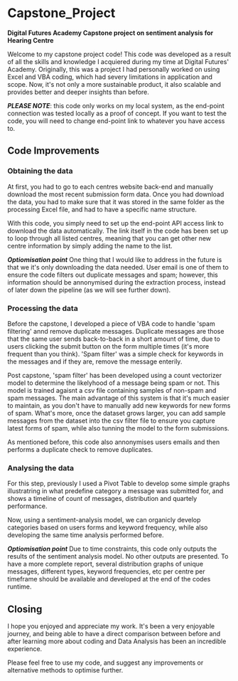 # Capstone_Project
 **Digital Futures Academy Capstone project on sentiment analysis for Hearing Centre**

Welcome to my capstone project code! This code was developed as a result of all the skills and knowledge I acquiered during my time at Digital Futures' Academy. Originally, this was a project I had personally worked on using Excel and VBA coding, which had severy limitations in application and scope. Now, it's not only a more sustainable product, it also scalable and provides better and deeper insights than before.

***PLEASE NOTE***: this code only works on my local system, as the end-point connection was tested locally as a proof of concept. If you want to test the code, you will need to change end-point link to whatever you have access to.

## Code Improvements

### Obtaining the data
At first, you had to go to each centres website back-end and manually download the most recent submission form data. Once you had download the data, you had to make sure that it was stored in the same folder as the processing Excel file, and had to have a specific name structure.

With this code, you simply need to set up the end-point API access link to download the data automatically. The link itself in the code has been set up to loop through all listed centres, meaning that you can get other new centre information by simply adding the name to the list.

***Optiomisation point*** One thing that I would like to address in the future is that we it's only downloading the data needed. User email is one of them to ensure the code filters out duplicate messages and spam; however, this information should be annonymised during the extraction process, instead of later down the pipeline (as we will see further down).

### Processing the data
Before the capstone, I developed a piece of VBA code to handle 'spam filtering' annd remove duplicate messages. Duplicate messages are those that the same user sends back-to-back in a short amount of time, due to users clicking the submit button on the form multiple times (it's more frequent than you think). 'Spam filter' was a simple check for keywords in the messages and if they are, remove the message enterily.

Post capstone, 'spam filter' has been developed using a count vectorizer model to determine the likelyhood of a message being spam or not. This model is trained agaisnt a csv file containing samples of non-spam and spam messages. The main advantage of this system is that it's much easier to maintain, as you don't have to manually add new keywords for new forms of spam. What's more, once the dataset grows larger, you can add sample messages from the dataset into the csv filter file to ensure you capture latest forms of spam, while also tunning the model to the form submissions.

As mentioned before, this code also annonymises users emails and then performs a duplicate check to remove duplicates.

### Analysing the data
For this step, previously I used a Pivot Table to develop some simple graphs illustratring in what predefine category a message was submitted for, and shows a timeline of count of messages, distribution and quartely performance.

Now, using a sentiment-analysis model, we can organicly develop categories based on users forms and keyword frequency, while also developing the same time analysis performed before.

***Optiomisation point*** Due to time constraints, this code only outputs the results of the sentiment analysis model. No other outputs are presented. To have a more complete report, several distribution graphs of unique messages, different types, keyword frequencies, etc per centre per timeframe should be available and developed at the end of the codes runtime.


## Closing

I hope you enjoyed and appreciate my work. It's been a very enjoyable journey, and being able to have a direct comparison between before and after learning more about coding and Data Analysis has been an incredible experience.

Please feel free to use my code, and suggest any improvements or alternative methods to optimise further.
